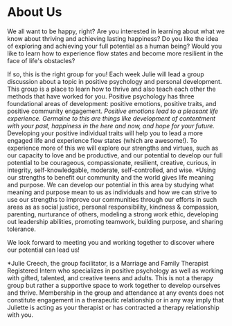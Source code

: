 # About Us

We all want to be happy, right? Are you interested in learning about what we know about thriving and achieving lasting happiness? Do you like the idea of exploring and achieving your full potential as a human being? Would you like to learn how to experience flow states and become more resilient in the face of life's obstacles?

If so, this is the right group for you! Each week Julie will lead a group discussion about a topic in positive psychology and personal development. This group is a place to learn how to thrive and also teach each other the methods that have worked for you. Positive psychology has three foundational areas of development: positive emotions, positive traits, and positive community engagement. _Positive emotions lead to a pleasant life experience. Germaine to this are things like development of contentment with your past, happiness in the here and now, and hope for your future._ Developing your positive individual traits will help you to lead a more engaged life and experience flow states (which are awesome!). To experience more of this we will explore our strengths and virtues, such as our capacity to love and be productive, and our potential to develop our full potential to be courageous, compassionate, resilient, creative, curious, in integrity, self-knowledgable, moderate, self-controlled, and wise. \*Using our strengths to benefit our community and the world gives life meaning and purpose. We can develop our potential in this area by studying what meaning and purpose mean to us as individuals and how we can strive to use our strengths to improve our communities through our efforts in such areas as as social justice, personal responsibility, kindness & compassion, parenting, nurturance of others, modeling a strong work ethic, developing out leadership abilities, promoting teamwork, building purpose, and sharing tolerance.

We look forward to meeting you and working together to discover where our potential can lead us!

\*Julie Creech, the group facilitator, is a Marriage and Family Therapist Registered Intern who specializes in positive psychology as well as working with gifted, talented, and creative teens and adults. This is not a therapy group but rather a supportive space to work together to develop ourselves and thrive. Membership in the group and attendance at any events does not constitute engagement in a therapeutic relationship or in any way imply that Juliette is acting as your therapist or has contracted a therapy relationship with you.
